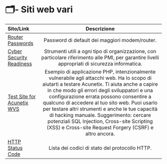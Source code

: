 # 🗂️- Siti web vari

| **Sito/Link** | **Descrizione** |
| :--- | :--: |
| [Router Passwords](https://www.routerpasswords.com/) | Password di default dei maggiori modem/router. |
| [Cyber Security Readiness](https://cybersecurityreadiness.it/) | Strumenti utili a ogni tipo di organizzazione, con particolare riferimento alle PMI, per garantire livelli appropriati di sicurezza informatica. |
| [Test Site for Acunetix WVS](http://testphp.vulnweb.com/index.php) | Esempio di applicazione PHP, intenzionalmente vulnerabile agli attacchi web. Ha lo scopo di aiutarti a testare Acunetix. Ti aiuta anche a capire in che modo gli errori degli sviluppatori e una configurazione errata possono consentire a qualcuno di accedere al tuo sito web. Puoi usarlo per testare altri strumenti e anche le tue capacità di hacking manuale. Suggerimento: cercare potenziali SQL Injection, Cross-site Scripting (XSS) e Cross-site Request Forgery (CSRF) e altro ancora. |
| [HTTP Status Code](https://en.wikipedia.org/wiki/List_of_HTTP_status_codes) | Lista dei codici di stato del protocollo HTTP. |
